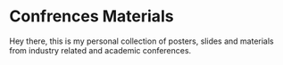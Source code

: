 # Confrences Materials

Hey there, this is my personal collection of posters, slides and materials from industry related and academic conferences.


